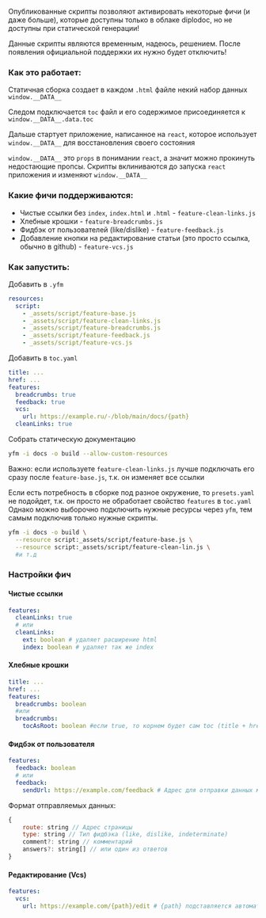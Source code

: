 
Опубликованные скрипты позволяют активировать некоторые фичи (и даже больше), которые доступны только в облаке diplodoc, но не доступны при статической генерации!

Данные скрипты являются временным, надеюсь, решением. После появления официальной поддержки их нужно будет отключить!

### Как это работает:
Статичная сборка создает в каждом `.html` файле некий набор данных `window.__DATA__`

Следом подключается `toc` файл и его содержимое присоединяется к `window.__DATA__.data.toc`

Дальше стартует приложение, написанное на `react`, которое использует `window.__DATA__` для восстановления своего состояния

`window.__DATA__` это `props` в понимании `react`, а значит можно прокинуть недостающие пропсы.
Скрипты вклиниваются до запуска `react` приложения и изменяют `window.__DATA__`


### Какие фичи поддерживаются:
- Чистые ссылки без `index`, `index.html` и `.html` - `feature-clean-links.js`
- Хлебные крошки - `feature-breadcrumbs.js`
- Фидбэк от пользователей (like/dislike) - `feature-feedback.js`
- Добавление кнопки на редактирование статьи (это просто ссылка, обычно в github) - `feature-vcs.js`

### Как запустить:

Добавить в `.yfm`
```yaml
resources:
  script:
    - _assets/script/feature-base.js
    - _assets/script/feature-clean-links.js
    - _assets/script/feature-breadcrumbs.js
    - _assets/script/feature-feedback.js
    - _assets/script/feature-vcs.js
```

Добавить в `toc.yaml`
```yaml
title: ...
href: ...
features:
  breadcrumbs: true
  feedback: true
  vcs:
    url: https://example.ru/-/blob/main/docs/{path}
  cleanLinks: true
```

Собрать статическую документацию
```bash
yfm -i docs -o build --allow-custom-resources
```

Важно: если используете `feature-clean-links.js` лучше подключать его сразу после `feature-base.js`, т.к. он изменяет все ссылки

Если есть потребность в сборке под разное окружение, то `presets.yaml` не подойдет, т.к. он просто не обработает свойство `features` в `toc.yaml`
Однако можно выборочно подключить нужные ресурсы через `yfm`, тем самым подключив только нужные скрипты.

```bash
yfm -i docs -o build \
  --resource script:_assets/script/feature-base.js \
  --resource script:_assets/script/feature-clean-lin.js \
  #и т.д
```

### Настройки фич

#### Чистые ссылки

```yaml
features:
  cleanLinks: true
  # или
  cleanLinks:
    ext: boolean # удаляет расширение html
    index: boolean # удаляет так же index
```

#### Хлебные крошки

```yaml
title: ...
href: ...
features:
  breadcrumbs: boolean
  #или
  breadcrumbs:
    tocAsRoot: boolean #если true, то корнем будет сам toc (title + href)
```

#### Фидбэк от пользователя

```yaml
features:
  feedback: boolean
  # или
  feedback:
    sendUrl: https://example.com/feedback # Адрес для отправки данных методом POST
```

Формат отправляемых данных:

```js
{
    route: string // Адрес страницы
    type: string // Тип фидбэка (like, dislike, indeterminate)
    comment?: string // комментарий
    answers?: string[] // или один из ответов
}
```

#### Редактирование (Vcs)

```yaml
features:
  vcs:
    url: https://example.com/{path}/edit # {path} подставляется автоматически и содержит путь к странице + .md
```


 
